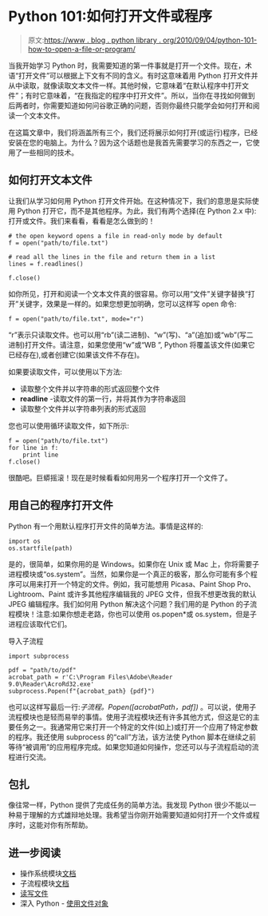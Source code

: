 # Python 101:如何打开文件或程序

> 原文:[https://www . blog . python library . org/2010/09/04/python-101-how-to-open-a-file-or-program/](https://www.blog.pythonlibrary.org/2010/09/04/python-101-how-to-open-a-file-or-program/)

当我开始学习 Python 时，我需要知道的第一件事就是打开一个文件。现在，术语“打开文件”可以根据上下文有不同的含义。有时这意味着用 Python 打开文件并从中读取，就像读取文本文件一样。其他时候，它意味着“在默认程序中打开文件”；有时它意味着，“在我指定的程序中打开文件”。所以，当你在寻找如何做到后两者时，你需要知道如何问谷歌正确的问题，否则你最终只能学会如何打开和阅读一个文本文件。

在这篇文章中，我们将涵盖所有三个，我们还将展示如何打开(或运行)程序，已经安装在您的电脑上。为什么？因为这个话题也是我首先需要学习的东西之一，它使用了一些相同的技术。

## 如何打开文本文件

让我们从学习如何用 Python 打开文件开始。在这种情况下，我们的意思是实际使用 Python 打开它，而不是其他程序。为此，我们有两个选择(在 Python 2.x 中):打开或文件。我们来看看，看看是怎么做到的！

```
# the open keyword opens a file in read-only mode by default
f = open("path/to/file.txt")

# read all the lines in the file and return them in a list
lines = f.readlines()

f.close()
```

如你所见，打开和阅读一个文本文件真的很容易。你可以用“文件”关键字替换“打开”关键字，效果是一样的。如果您想更加明确，您可以这样写 open 命令:

```
f = open("path/to/file.txt", mode="r")
```

“r”表示只读取文件。也可以用“rb”(读二进制)、“w”(写)、“a”(追加)或“wb”(写二进制)打开文件。请注意，如果您使用“w”或“WB ”, Python 将覆盖该文件(如果它已经存在),或者创建它(如果该文件不存在)。

如果要读取文件，可以使用以下方法:

*   读取整个文件并以字符串的形式返回整个文件
*   **readline** -读取文件的第一行，并将其作为字符串返回
*   读取整个文件并以字符串列表的形式返回

您也可以使用循环读取文件，如下所示:

```
f = open("path/to/file.txt")
for line in f:
    print line
f.close()
```

很酷吧。巨蟒摇滚！现在是时候看看如何用另一个程序打开一个文件了。

## 用自己的程序打开文件

Python 有一个用默认程序打开文件的简单方法。事情是这样的:

```
import os
os.startfile(path)
```

是的，很简单，如果你用的是 Windows。如果你在 Unix 或 Mac 上，你将需要子进程模块或“os.system”。当然，如果你是一个真正的极客，那么你可能有多个程序可以用来打开一个特定的文件。例如，我可能想用 Picasa、Paint Shop Pro、Lightroom、Paint 或许多其他程序编辑我的 JPEG 文件，但我不想更改我的默认 JPEG 编辑程序。我们如何用 Python 解决这个问题？我们用的是 Python 的子流程模块！注意:如果你想走老路，你也可以使用 os.popen*或 os.system，但是子进程应该取代它们。

导入子流程

```
import subprocess

pdf = "path/to/pdf"
acrobat_path = r'C:\Program Files\Adobe\Reader 9.0\Reader\AcroRd32.exe'
subprocess.Popen(f"{acrobat_path} {pdf}")
```

也可以这样写最后一行:*子流程。Popen([acrobatPath，pdf])* 。可以说，使用子流程模块也是轻而易举的事情。使用子流程模块还有许多其他方式，但这是它的主要任务之一。我通常用它来打开一个特定的文件(如上)或打开一个应用了特定参数的程序。我还使用 subprocess 的“call”方法，该方法使 Python 脚本在继续之前等待“被调用”的应用程序完成。如果您知道如何操作，您还可以与子流程启动的流程进行交流。

## 包扎

像往常一样，Python 提供了完成任务的简单方法。我发现 Python 很少不能以一种易于理解的方式雄辩地处理。我希望当你刚开始需要知道如何打开一个文件或程序时，这能对你有所帮助。

## 进一步阅读

*   操作系统模块[文档](http://docs.python.org/library/os.html)
*   子流程模块[文档](http://docs.python.org/library/subprocess.html)
*   [读写文件](http://docs.python.org/tutorial/inputoutput.html#reading-and-writing-files)
*   深入 Python - [使用文件对象](http://diveintopython.org/file_handling/file_objects.html)